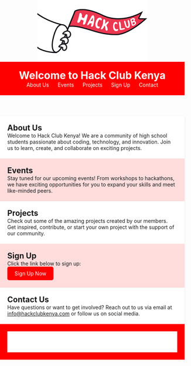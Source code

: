 <!DOCTYPE html>
<html lang="en">
<head>
  <meta charset="UTF-8">
  <meta name="viewport" content="width=device-width, initial-scale=1.0">
  <title>Hack Club Kenya</title>
  <style>
    /* Reset default browser styles */
    body, h1, h2, p, ul, li, a {
      margin: 0;
      padding: 0;
    }

    body {
      font-family: Arial, sans-serif;
      line-height: 1.6;
      background-color: #ffffff;
      color: #333333;
    }

    header {
      background-color: #ff0000;
      color: white;
      padding: 20px;
      text-align: center;
    }

    header h1 {
      margin: 0;
    }

    nav ul {
      list-style-type: none;
    }

    nav ul li {
      display: inline;
      margin-right: 20px;
    }

    nav ul li:last-child {
      margin-right: 0;
    }

    nav a {
      color: white;
      text-decoration: none;
    }

    .container {
      max-width: 800px;
      margin: 0 auto;
      padding: 20px;
      background-color: white;
      box-shadow: 0 2px 5px rgba(0, 0, 0, 0.1);
    }

    section {
      margin-bottom: 20px;
      padding: 20px;
    }

    section:nth-child(even) {
      background-color: #ffdddd;
    }

    footer {
      background-color: #ff0000;
      color: white;
      text-align: center;
      padding: 20px;
    }

    .btn {
      display: inline-block;
      padding: 10px 20px;
      background-color: #ff0000;
      color: white;
      text-decoration: none;
      border-radius: 5px;
      transition: background-color 0.3s ease;
    }

    .btn:hover {
      background-color: #cc0000;
    }

    @media(max-width: 600px) {
      header {
        padding: 10px;
      }

      nav ul li {
        display: block;
        margin: 10px 0;
      }

      .container {
        padding: 10px;
      }
    }
  </style>
</head>
<body>
 <div style="text-align: center;">
    <img src="download.png" alt="Description of your image" style="max-width: 80%; max-height: 80%; display: block; margin: 0 auto;">
  </div>

  <header>
    <h1>Welcome to Hack Club Kenya</h1>
    <nav>
      <ul>
        <li><a href="#about">About Us</a></li>
        <li><a href="#events">Events</a></li>
        <li><a href="#projects">Projects</a></li>
        <li><a href="#signup">Sign Up</a></li>
        <li><a href="#contact">Contact</a></li>
      </ul>
    </nav>
  </header>

  <section id="about" class="container">
    <h2>About Us</h2>
    <p>Welcome to Hack Club Kenya! We are a community of high school students passionate about coding, technology, and innovation. Join us to learn, create, and collaborate on exciting projects.</p>
  </section>

  <section id="events" class="container">
    <h2>Events</h2>
    <p>Stay tuned for our upcoming events! From workshops to hackathons, we have exciting opportunities for you to expand your skills and meet like-minded peers.</p>
  </section>

  <section id="projects" class="container">
    <h2>Projects</h2>
    <p>Check out some of the amazing projects created by our members. Get inspired, contribute, or start your own project with the support of our community.</p>
  </section>

  <section id="signup" class="container">
    <h2>Sign Up</h2>
    <p>Click the link below to sign up:</p>
    <a href="https://forms.gle/RcvVYgyujoeqELv2A" class="btn">Sign Up Now</a>
  </section>

  <section id="contact" class="container">
    <h2>Contact Us</h2>
    <p>Have questions or want to get involved? Reach out to us via email at <a href="mailto:info@hackclubkenya.com">info@hackclubkenya.com</a> or follow us on social media.</p>
  </section>

  <footer>
    <div class="container">
      <p>&copy; 2024 Hack Club Kenya</p>
    </div>
  </footer>
</body>
</html>
